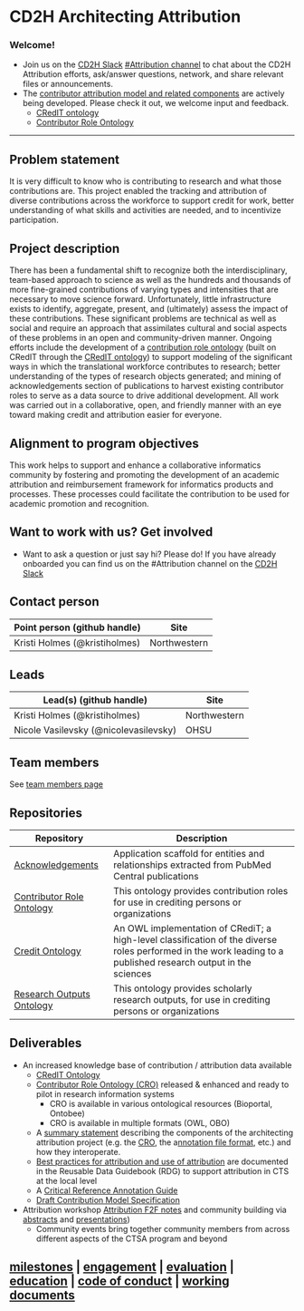 # CD2H Architecting Attribution
### Welcome!

* Join us on the [CD2H Slack](https://cd2h.slack.com/messages) [#Attribution channel](https://cd2h.slack.com/messages/CE75A2EF3) to chat about the CD2H Attribution efforts, ask/answer questions, network, and share relevant files or announcements.
* The [contributor attribution model and related components](https://contributor-attribution-model.readthedocs.io/en/latest/) are actively being developed. Please check it out, we welcome input and feedback.
     * [CRedIT ontology](https://github.com/data2health/credit-ontology)
     * [Contributor Role Ontology](https://github.com/data2health/contributor-role-ontology)

_______________

## Problem statement
It is very difficult to know who is contributing to research and what those contributions are. This project enabled the tracking and attribution of diverse contributions across the workforce to support credit for work, better understanding of what skills and activities are needed, and to incentivize participation.

## Project description
There has been a fundamental shift to recognize both the interdisciplinary, team-based approach to science as well as the hundreds and thousands of more fine-grained contributions of varying types and intensities that are necessary to move science forward.  Unfortunately, little infrastructure exists to identify, aggregate, present, and (ultimately) assess the impact of these contributions. These significant problems are technical as well as social and require an approach that assimilates cultural and social aspects of these problems in an open and community-driven manner. Ongoing efforts include  the development of a [contribution role ontology](https://github.com/data2health/contributor-role-ontology) (built on CRedIT through the [CRedIT ontology](https://github.com/data2health/credit-ontology)) to support modeling of the significant ways in which the translational workforce contributes to research; better understanding of the types of research objects generated; and mining of acknowledgements section of publications to harvest existing contributor roles to serve as a data source to drive additional development. All work was carried out in a collaborative, open, and friendly manner with an eye toward making credit and attribution easier for everyone.

## Alignment to program objectives
This work helps to support and enhance a collaborative informatics community by fostering and promoting the development of an academic attribution and reimbursement framework for informatics products and processes. These processes could facilitate  the contribution to be used for academic promotion and recognition.

## Want to work with us? Get involved

* Want to ask a question or just say hi? Please do! If you have already onboarded you can find us on the #Attribution channel on the [CD2H Slack](https://cd2h.slack.com/messages)

## Contact person

Point person (github handle) | Site 
----------|--------------|
Kristi Holmes (@kristiholmes) | Northwestern 

## Leads  

Lead(s) (github handle) | Site
----------|--------------|
Kristi Holmes (@kristiholmes) | Northwestern
Nicole Vasilevsky (@nicolevasilevsky) | OHSU 

## Team members 

See [team members page](https://github.com/data2health/architecting_attribution/blob/master/team.md)

## Repositories
Repository | Description
----------|--------------|
[Acknowledgements](https://github.com/data2health/acknowledgments) | Application scaffold for entities and relationships extracted from PubMed Central publications
 [Contributor Role Ontology](https://github.com/data2health/contributor-role-ontology) | This ontology provides contribution roles for use in crediting persons or organizations
 [Credit Ontology](https://github.com/data2health/credit-ontology) | An OWL implementation of CRediT; a high-level classification of the diverse roles performed in the work leading to a published research output in the sciences
 [Research Outputs Ontology](https://github.com/data2health/research-outputs-ontology) | This ontology provides scholarly research outputs, for use in crediting persons or organizations

## Deliverables
- An increased knowledge base of contribution / attribution data available
  - [CRedIT Ontology](https://github.com/data2health/credit-ontology)
  - [Contributor Role Ontology (CRO)](https://github.com/data2health/contributor-role-ontology) released & enhanced and ready to pilot in research information systems
    - CRO is available in various ontological resources (Bioportal, Ontobee)
    - CRO is available in multiple formats (OWL, OBO)
  - A [summary statement](https://contributor-attribution-model.readthedocs.io/en/latest/) describing the components of the architecting attribution project (e.g. the [CRO](https://github.com/data2health/contributor-role-ontology), the a[nnotation file format](https://docs.google.com/spreadsheets/d/1sqDi2RtErDUqP1ovyV45Cz07vYvxnpyOjwBVJt2k3a8/edit#gid=0), etc.) and how they interoperate.
  - [Best practices for attribution and use of attribution](https://reusable-data-best-practices.readthedocs.io/en/latest/chapters/chapter_8.html) are documented in the Reusable Data Guidebook (RDG) to support attribution in CTS at the local level 
  - A [Critical Reference Annotation Guide](https://docs.google.com/document/d/10s3nScM4nrL1G00JvuhGTkREEc9mX4_KL0yVP_ZyWP4/edit)
  - [Draft Contribution Model Specification](https://docs.google.com/document/d/1jMISwIFNj38AUfNZZbT_Osq7vrkmqZYsJ4ubmqEbOa8/edit)
- Attribution workshop [Attribution F2F notes](https://docs.google.com/document/d/14usojjGshNBCXQ6oEtIFbpV3nGWmhWm_6KD1kOkIV7Q/edit) and community building via [abstracts](https://drive.google.com/drive/folders/1Pd8VUrvOGzFNEDsO0PkAdRSWrMisu6cW0) and [presentations](https://digitalhub.northwestern.edu/collections/b0375b45-0b95-4bf8-9ee7-7df4d6fb47e4))
  - Community events bring together community members from across different aspects of the CTSA program and beyond

## [milestones](https://github.com/data2health/architecting_attribution/milestones) | [engagement](https://github.com/data2health/architecting_attribution/blob/master/engagement.md) | [evaluation](https://github.com/data2health/architecting_attribution/blob/master/evaluation.md) | [education](https://github.com/data2health/architecting_attribution/blob/master/education.md) | [code of conduct](https://github.com/data2health/architecting_attribution/blob/master/CodeOfConduct.md) | [working documents](https://drive.google.com/drive/folders/1KYBGNq5VY-7366M9PFFbZCcY2sTgA-nh) 
